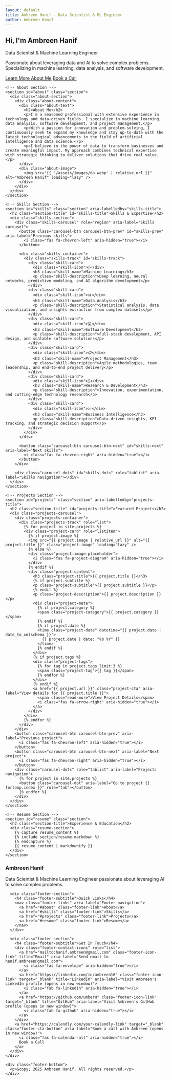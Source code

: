 ```yaml
---
layout: default
title: Ambreen Hanif - Data Scientist & ML Engineer
author: Ambreen Hanif
---
```


<!-- Hero Section -->
<section class="hero-section" role="banner" aria-labelledby="hero-title">
  <div class="hero-content">
    <h1 class="hero-title" id="hero-title">Hi, I'm Ambreen Hanif</h1>
    <p class="hero-subtitle">Data Scientist & Machine Learning Engineer</p>
    <p class="hero-description">Passionate about leveraging data and AI to solve complex problems. Specializing in machine learning, data analysis, and software development.</p>
    <div class="hero-buttons">
      <a href="#about" class="cta-button">Learn More About Me</a>
      <a href="https://calendly.com/your-calendly-link" target="_blank" class="cta-button cta-button-secondary" aria-label="Book a call with Ambreen (opens in new window)">Book a Call</a>
    </div>
  </div>
</section>

<!-- Main Content -->
<main>
  <div class="container">
    
    <!-- About Section -->
    <section id="about" class="section">
      <div class="about-section">
        <div class="about-content">
          <div class="about-text">
            <h2>About Me</h2>
            <p>I'm a seasoned professional with extensive experience in technology and data-driven fields. I specialize in machine learning, data analysis, software development, and project management.</p>
            <p>With a passion for innovation and problem-solving, I continuously seek to expand my knowledge and stay up-to-date with the latest technological advancements in the field of artificial intelligence and data science.</p>
            <p>I believe in the power of data to transform businesses and create meaningful impact. My approach combines technical expertise with strategic thinking to deliver solutions that drive real value.</p>
          </div>
          <div class="about-image">
            <img src="{{ '/assets/images/dp.webp' | relative_url }}" alt="Ambreen Hanif" loading="lazy" />
          </div>
        </div>
      </div>
    </section>

    <!-- Skills Section -->
    <section id="skills" class="section" aria-labelledby="skills-title">
      <h2 class="section-title" id="skills-title">Skills & Expertise</h2>
      <div class="skills-section">
        <div class="skills-carousel" role="region" aria-label="Skills carousel">
          <button class="carousel-btn carousel-btn-prev" id="skills-prev" aria-label="Previous skills">
            <i class="fas fa-chevron-left" aria-hidden="true"></i>
          </button>
          
          <div class="skills-container">
            <div class="skills-track" id="skills-track">
              <div class="skill-card">
                <div class="skill-icon">🤖</div>
                <h3 class="skill-name">Machine Learning</h3>
                <p class="skill-description">Deep learning, neural networks, predictive modeling, and AI algorithm development</p>
              </div>
              <div class="skill-card">
                <div class="skill-icon">📊</div>
                <h3 class="skill-name">Data Analysis</h3>
                <p class="skill-description">Statistical analysis, data visualization, and insights extraction from complex datasets</p>
              </div>
              <div class="skill-card">
                <div class="skill-icon">💻</div>
                <h3 class="skill-name">Software Development</h3>
                <p class="skill-description">Full-stack development, API design, and scalable software solutions</p>
              </div>
              <div class="skill-card">
                <div class="skill-icon">📋</div>
                <h3 class="skill-name">Project Management</h3>
                <p class="skill-description">Agile methodologies, team leadership, and end-to-end project delivery</p>
              </div>
              <div class="skill-card">
                <div class="skill-icon">🔬</div>
                <h3 class="skill-name">Research & Development</h3>
                <p class="skill-description">Innovation, experimentation, and cutting-edge technology research</p>
              </div>
              <div class="skill-card">
                <div class="skill-icon">📈</div>
                <h3 class="skill-name">Business Intelligence</h3>
                <p class="skill-description">Data-driven insights, KPI tracking, and strategic decision support</p>
              </div>
            </div>
          </div>
          
          <button class="carousel-btn carousel-btn-next" id="skills-next" aria-label="Next skills">
            <i class="fas fa-chevron-right" aria-hidden="true"></i>
          </button>
        </div>
        
        <div class="carousel-dots" id="skills-dots" role="tablist" aria-label="Skills navigation"></div>
      </div>
    </section>

    <!-- Projects Section -->
    <section id="projects" class="section" aria-labelledby="projects-title">
      <h2 class="section-title" id="projects-title">Featured Projects</h2>
      <div class="projects-carousel">
        <div class="projects-container">
          <div class="projects-track" role="list">
            {% for project in site.projects %}
            <div class="project-card" role="listitem">
              {% if project.image %}
              <img src="{{ project.image | relative_url }}" alt="{{ project.title }}" class="project-image" loading="lazy" />
              {% else %}
              <div class="project-image-placeholder">
                <i class="fas fa-project-diagram" aria-hidden="true"></i>
              </div>
              {% endif %}
              <div class="project-content">
                <h3 class="project-title">{{ project.title }}</h3>
                {% if project.subtitle %}
                <p class="project-subtitle">{{ project.subtitle }}</p>
                {% endif %}
                <p class="project-description">{{ project.description }}</p>
                <div class="project-meta">
                  {% if project.category %}
                  <span class="project-category">{{ project.category }}</span>
                  {% endif %}
                  {% if project.date %}
                  <time class="project-date" datetime="{{ project.date | date_to_xmlschema }}">
                    {{ project.date | date: "%b %Y" }}
                  </time>
                  {% endif %}
                </div>
                {% if project.tags %}
                <div class="project-tags">
                  {% for tag in project.tags limit:3 %}
                  <span class="project-tag">{{ tag }}</span>
                  {% endfor %}
                </div>
                {% endif %}
                <a href="{{ project.url }}" class="project-cta" aria-label="View details for {{ project.title }}">
                  <span class="read-more">View Project Details</span>
                  <i class="fas fa-arrow-right" aria-hidden="true"></i>
                </a>
              </div>
            </div>
            {% endfor %}
          </div>
        </div>
        <button class="carousel-btn carousel-btn-prev" aria-label="Previous project">
          <i class="fas fa-chevron-left" aria-hidden="true"></i>
        </button>
        <button class="carousel-btn carousel-btn-next" aria-label="Next project">
          <i class="fas fa-chevron-right" aria-hidden="true"></i>
        </button>
        <div class="carousel-dots" role="tablist" aria-label="Projects navigation">
          {% for project in site.projects %}
          <button class="carousel-dot" aria-label="Go to project {{ forloop.index }}" role="tab"></button>
          {% endfor %}
        </div>
      </div>
    </section>

    <!-- Resume Section -->
    <section id="resume" class="section">
      <h2 class="section-title">Experience & Education</h2>
      <div class="resume-section">
        {% capture resume_content %}
        {% include section/resume.markdown %}
        {% endcapture %}
        {{ resume_content | markdownify }}
      </div>
    </section>



  </div>
</main>

<!-- Footer -->
<footer class="site-footer" role="contentinfo">
  <div class="footer-content">
    <div class="footer-main">
      <div class="footer-section">
        <h3 class="footer-title">Ambreen Hanif</h3>
        <p class="footer-description">Data Scientist & Machine Learning Engineer passionate about leveraging AI to solve complex problems.</p>
      </div>
      
      <div class="footer-section">
        <h4 class="footer-subtitle">Quick Links</h4>
        <nav class="footer-links" aria-label="Footer navigation">
          <a href="#about" class="footer-link">About</a>
          <a href="#skills" class="footer-link">Skills</a>
          <a href="#projects" class="footer-link">Projects</a>
          <a href="#resume" class="footer-link">Resume</a>
        </nav>
      </div>
      
      <div class="footer-section">
        <h4 class="footer-subtitle">Get In Touch</h4>
        <div class="footer-contact-icons" role="list">
          <a href="mailto:hanif.ambreen@gmail.com" class="footer-icon-link" title="Email" aria-label="Send email to hanif.ambreen@gmail.com">
            <i class="fas fa-envelope" aria-hidden="true"></i>
          </a>
          <a href="https://linkedin.com/in/ambreen16" class="footer-icon-link" target="_blank" title="LinkedIn" aria-label="Visit Ambreen's LinkedIn profile (opens in new window)">
            <i class="fab fa-linkedin" aria-hidden="true"></i>
          </a>
          <a href="https://github.com/umberH" class="footer-icon-link" target="_blank" title="GitHub" aria-label="Visit Ambreen's GitHub profile (opens in new window)">
            <i class="fab fa-github" aria-hidden="true"></i>
          </a>
        </div>
        <a href="https://calendly.com/your-calendly-link" target="_blank" class="footer-cta-button" aria-label="Book a call with Ambreen (opens in new window)">
          <i class="fas fa-calendar-alt" aria-hidden="true"></i>
          Book a Call
        </a>
      </div>
    </div>
    
    <div class="footer-bottom">
      <p>&copy; 2025 Ambreen Hanif. All rights reserved.</p>
    </div>
  </div>
</footer>


